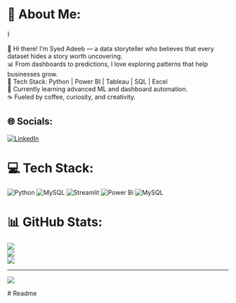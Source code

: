 # 💫 About Me:
)<br><br>👋 Hi there! I’m Syed Adeeb — a data storyteller who believes that every dataset hides a story worth uncovering.<br>📊 From dashboards to predictions, I love exploring patterns that help businesses grow.<br>🧰 Tech Stack: Python | Power BI | Tableau | SQL | Excel<br>🌱 Currently learning advanced ML and dashboard automation.<br>☕ Fueled by coffee, curiosity, and creativity.


## 🌐 Socials:
[![LinkedIn](https://img.shields.io/badge/LinkedIn-%230077B5.svg?logo=linkedin&logoColor=white)](https://www.linkedin.com/in/syed-adeeb-/) 

# 💻 Tech Stack:
![Python](https://img.shields.io/badge/python-3670A0?style=for-the-badge&logo=python&logoColor=ffdd54) ![MySQL](https://img.shields.io/badge/mysql-4479A1.svg?style=for-the-badge&logo=mysql&logoColor=white) ![Streamlit](https://img.shields.io/badge/Streamlit-%23FE4B4B.svg?style=for-the-badge&logo=streamlit&logoColor=white) ![Power Bi](https://img.shields.io/badge/power_bi-F2C811?style=for-the-badge&logo=powerbi&logoColor=black) ![MySQL](https://img.shields.io/badge/mysql-4479A1.svg?style=for-the-badge&logo=mysql&logoColor=white)
# 📊 GitHub Stats:
![](https://github-readme-stats.vercel.app/api?username=say-Adeeb&theme=dark&hide_border=false&include_all_commits=false&count_private=false)<br/>
![](https://nirzak-streak-stats.vercel.app/?user=say-Adeeb&theme=dark&hide_border=false)<br/>
![](https://github-readme-stats.vercel.app/api/top-langs/?username=say-Adeeb&theme=dark&hide_border=false&include_all_commits=false&count_private=false&layout=compact)

---
[![](https://visitcount.itsvg.in/api?id=say-Adeeb&icon=0&color=0)](https://visitcount.itsvg.in)

<!-- Proudly created with GPRM ( https://gprm.itsvg.in ) --># Readme
